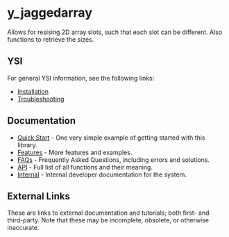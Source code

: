 # y_jaggedarray

Allows for resising 2D array slots, such that each slot can be different.  Also functions to retrieve the sizes.

## YSI

For general YSI information, see the following links:

* [Installation](../installation.md)
* [Troubleshooting](../troubleshooting.md)

## Documentation

* [Quick Start](y_jaggedarray/quick-start.md) - One very simple example of getting started with this library.
* [Features](y_jaggedarray/features.md) - More features and examples.
* [FAQs](y_jaggedarray/faqs.md) - Frequently Asked Questions, including errors and solutions.
* [API](y_jaggedarray/api.md) - Full list of all functions and their meaning.
* [Internal](y_jaggedarray/internal.md) - Internal developer documentation for the system.

## External Links

These are links to external documentation and tutorials; both first- and third-party.  Note that these may be incomplete, obsolete, or otherwise inaccurate.

